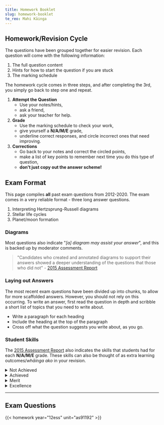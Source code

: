 ```yaml
---
title: Homework Booklet
slug: homework-booklet
te_reo: Mahi Kāinga
---
```


## Homework/Revision Cycle

The questions have been grouped together for easier revision. Each question will come with the following information:

1. The full question content
2. Hints for how to start the question if you are stuck
3. The marking schedule

The homework cycle comes in three steps, and after completing the 3rd, you simply go back to step one and repeat.

1. __Attempt the Question__
    - Use your notes/hints,
    - ask a friend,
    - ask your teacher for help.
2. __Grade__
    - Use the marking schedule to check your work,
    - give yourself a __N/A/M/E__ grade,
    - underline correct responses, and circle incorrect ones that need improving.
3. __Corrections__
    - Go back to your notes and correct the circled points,
    - make a list of key points to remember next time you do this type of question,
    - __don't just copy out the answer scheme!__

## Exam Format

This page compiles __all__ past exam questions from 2012-2020. The exam comes in a very reliable format - three long answer questions.

1. Interpreting Hertzsprung-Russell diagrams
2. Stellar life cycles
3. Planet/moon formation

### Diagrams

Most questions also indicate "_[a] diagram may assist your answer_", and this is backed up by moderator comments.

>  "Candidates who created and annotated diagrams to support their answers showed a deeper understanding of the questions that those who did not" - [2015 Assessment Report](https://www.nzqa.govt.nz/nqfdocs/ncea-resource/reports/2015/level2/science.pdf)

### Laying out Answers

The most recent exam questions have been divided up into chunks, to allow for more scaffolded answers. However, you should not rely on this occurring. To write an answer, first read the question in depth and scribble a short list of topics that you need to write about.

- Write a paragraph for each heading
- Include the heading at the top of the paragraph
- Cross off what the question suggests you write about, as you go.

### Student Skills

The [2015 Assessment Report](https://www.nzqa.govt.nz/nqfdocs/ncea-resource/reports/2015/level2/science.pdf) also indicates the skills that students had for each __N/A/M/E__ grade. These skills can also be thought of as extra learning outcomes/_whāinga ako_ in your revision.

<details>
    <summary>Not Achieved</summary>
    <ul>
        <li>could not describe characteristics of stars from the HR diagram,</li>
        <li>referred only to either inner or outer planets</li>
        <li>only described part of the life cycle of a large mass star.</li>
    </ul>
</details>

<details>
    <summary>Achieved</summary>
    <ul>
        <li>described general star characteristics from the HR Diagram and inferred the size of the stars; some were linking large size to increased luminosity / brightness,</li>
        <li>gave the material of the inner and outer planets,</li>
        <li>described the key stages of the life cycle of a large mass star.</li>
    </ul>
</details>

<details>
    <summary>Merit</summary>
    <ul>
        <li>linked increased / decreased luminosity to the surface area of one OR both stars,</li>
        <li>explained how inner and / or outer planets formed in reference to two clear points
(often material and temperature),</li>
        <li>were able to discuss the life cycle of a massive star with explanations of two
stages with regards to fuel use, gravity and mass.</li>
    </ul>
</details>

<details>
    <summary>Excellence</summary>
    <ul>
        <li>made the clear link between same temperature and different brightness due to different surface areas emitting the same energy,</li>
        <li>explained the formation of inner and outer planets with reasons with regards to the example, rather than our solar system</li>
        <li>explained in detail the birth, life and death of a large mass star that had links to mass, energy changes, gravity and fuel use.</li>
    </ul>
</details>

---

## Exam Questions

{{< homework year="12ess" unit="as91192" >}}
